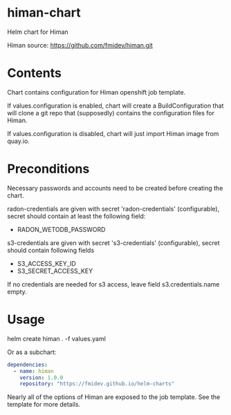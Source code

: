 # himan-chart

Helm chart for Himan

Himan source: https://github.com/fmidev/himan.git

# Contents

Chart contains configuration for Himan openshift job template.

If values.configuration is enabled, chart will create a BuildConfiguration that will clone
a git repo that (supposedly) contains the configuration files for Himan.

If values.configuration is disabled, chart will just import Himan image from quay.io.

# Preconditions

Necessary passwords and accounts need to be created before creating the chart.

radon-credentials are given with secret 'radon-credentials' (configurable), secret should contain at least the following field:

* RADON_WETODB_PASSWORD

s3-credentials are given with secret 's3-credentials' (configurable), secret should contain following fields

* S3_ACCESS_KEY_ID
* S3_SECRET_ACCESS_KEY

If no credentials are needed for s3 access, leave field s3.credentials.name empty.

# Usage

helm create himan . -f values.yaml 

Or as a subchart:

```yaml
dependencies:
  - name: himan
    version: 1.0.0
    repository: "https://fmidev.github.io/helm-charts"
```

Nearly all of the options of Himan are exposed to the job template. See the template for more details.
